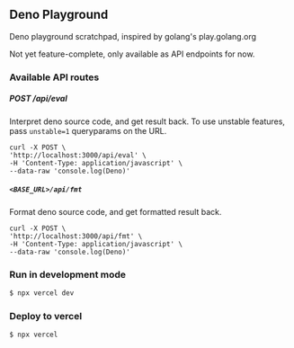 ## Deno Playground

Deno playground scratchpad, inspired by golang's play.golang.org

Not yet feature-complete, only available as API endpoints for now.

### Available API routes

##### POST /api/eval
Interpret deno source code, and get result back.
To use unstable features, pass `unstable=1` queryparams on the URL.

```
curl -X POST \
'http://localhost:3000/api/eval' \
-H 'Content-Type: application/javascript' \
--data-raw 'console.log(Deno)'
```

##### `<BASE_URL>/api/fmt`
Format deno source code, and get formatted result back.

```
curl -X POST \
'http://localhost:3000/api/fmt' \
-H 'Content-Type: application/javascript' \
--data-raw 'console.log(Deno)'
```

### Run in development mode

```bash
$ npx vercel dev
```

### Deploy to vercel

```
$ npx vercel
```